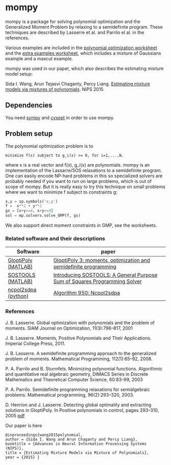 # mompy

mompy is a package for solving polynomial optimization and the Generalized Moment Problem by relaxing to a semidefinite program. These techniques are described by Lasserre et al. and Parrilo el al. in the references.

Various examples are included in the
[polynomial optimization worksheet](https://github.com/sidaw/mompy/blob/master/polynomial_optimization.ipynb)
and the
[extra examples worksheet](https://github.com/sidaw/mompy/blob/master/extra_examples.ipynb), which includes a mixture of Gaussians example and a maxcut example. 

mompy was used in our paper, which also describes the estimating mixture model setup:

Sida I. Wang, Arun Tejasvi Chaganty, Percy Liang. [Estimating mixture models via mixtures of polynomials](http://papers.nips.cc/paper/5702-estimating-mixture-models-via-mixtures-of-polynomials.pdf). NIPS 2015

## Dependencies
You need [sympy](http://www.sympy.org/) and [cvxopt](http://cvxopt.org/) in order to use mompy.

## Problem setup

The polynomial optimization problem is to
```
minimize f(x) subject to g_i(x) >= 0, for i=1,...,N.
```
where x is a real vector and f(x), g_i(x) are polynomials.
mompy is an implementation of the Lassarre/SOS relaxations to a semidefinite program.
One can easily encode NP-hard problems in this so specialized solvers are probably needed if you want to run on large problems, which is out of scope of mompy. 
But it is really easy to try this technique on small problems
where we want to minimize f subject to constraints g:

```python
x,y = sp.symbols('x,y')
f =  x**2 + y**2
gs = [x+y>=4, x+y<=4]
sol = mp.solvers.solve_GMP(f, gs)
```

We also support direct moment constraints in GMP, see the worksheets.

### Related software and their descriptions

|Software | paper|
|---------|--------|
|[GloptiPoly (MATLAB)](http://homepages.laas.fr/henrion/software/gloptipoly/) | [GloptiPoly 3: moments, optimization and semidefinite programming](http://homepages.laas.fr/henrion/papers/gloptipoly.pdf)|
[SOSTOOLS (MATLAB)](http://www.cds.caltech.edu/sostools/) | [Introducing SOSTOOLS: A General Purpose Sum of Squares Programming Solver](http://www.cds.caltech.edu/~doyle/hot/CDC02_2.pdf)|
|[ncpol2sdpa (python)](https://pypi.python.org/pypi/ncpol2sdpa/) | [Algorithm 950: Ncpol2sdpa](http://arxiv.org/abs/1308.6029)|

### References

J. B. Lasserre. Global optimization with polynomials and the problem of moments. SIAM Journal on Optimization, 11(3):796–817, 2001

J. B. Lasserre. Moments, Positive Polynomials and Their Applications. Imperial College Press, 2011.

J. B. Lasserre. A semidefinite programming approach to the generalized problem of moments. Mathematical Programming, 112(1):65–92, 2008.

P. A. Parrilo and B. Sturmfels. Minimizing polynomial functions. Algorithmic and quantitative real algebraic geometry, DIMACS Series in Discrete Mathematics and Theoretical Computer Science, 60:83–99, 2003

P. A. Parrilo. Semidefinite programming relaxations for semialgebraic problems. Mathematical programming, 96(2):293–320, 2003.

D. Henrion and J. Lasserre. Detecting global optimality and extracting solutions in GloptiPoly. In Positive
polynomials in control, pages 293–310, 2005 [pdf](http://homepages.laas.fr/henrion/papers/extract.pdf)

Our paper is here
```
@inproceedings{wang2015polynomial, 
author = {Sida I. Wang and Arun Chaganty and Percy Liang}, 
booktitle = {Advances in Neural Information Processing Systems (NIPS)}, 
title = {Estimating Mixture Models via Mixture of Polynomials}, 
year = {2015} } 
```
